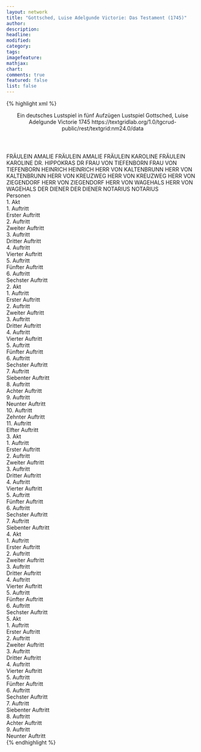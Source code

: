 ```yaml
---
layout: network
title: "Gottsched, Luise Adelgunde Victorie: Das Testament (1745)"
author:
description:
headline:
modified:
category:
tags:
imagefeature: 
mathjax: 
chart: 
comments: true
featured: false
list: false
---
```

{% highlight xml %}
<?xml-model href="https://raw.githubusercontent.com/DLiNa/project/master/rules/lina.rnc"?><?xml-model href="https://raw.githubusercontent.com/DLiNa/project/master/rules/lina.sch"?>
<play xmlns="http://lina.digital">
  <header>
    <title>Das Testament</title>
    <subtitle>Ein deutsches Lustspiel in fünf Aufzügen</subtitle>
    <genretitle>Lustspiel</genretitle>
    <author>Gottsched, Luise Adelgunde Victorie</author>
    <date type="print" when="1745">1745</date>
    <date type="premiere"/>
    <date type="written"/>
    <source>https://textgridlab.org/1.0/tgcrud-public/rest/textgrid:nm24.0/data</source>
  </header>
  <personae>
    <character>
      <name>FRÄULEIN AMALIE</name>
      <alias xml:id="fräulein_amalie">
        <name>FRÄULEIN AMALIE</name>
      </alias>
    </character>
    <character>
      <name>FRÄULEIN KAROLINE</name>
      <alias xml:id="fräulein_karoline">
        <name>FRÄULEIN KAROLINE</name>
      </alias>
    </character>
    <character>
      <name>DR. HIPPOKRAS</name>
      <alias xml:id="dr">
        <name>DR</name>
      </alias>
    </character>
    <character>
      <name>FRAU VON TIEFENBORN</name>
      <alias xml:id="frau_von_tiefenborn">
        <name>FRAU VON TIEFENBORN</name>
      </alias>
    </character>
    <character>
      <name>HEINRICH</name>
      <alias xml:id="heinrich">
        <name>HEINRICH</name>
      </alias>
    </character>
    <character>
      <name>HERR VON KALTENBRUNN</name>
      <alias xml:id="herr_von_kaltenbrunn">
        <name>HERR VON KALTENBRUNN</name>
      </alias>
    </character>
    <character>
      <name>HERR VON KREUZWEG</name>
      <alias xml:id="herr_von_kreuzweg">
        <name>HERR VON KREUZWEG</name>
      </alias>
    </character>
    <character>
      <name>HERR VON ZIEGENDORF</name>
      <alias xml:id="herr_von_ziegendorf">
        <name>HERR VON ZIEGENDORF</name>
      </alias>
    </character>
    <character>
      <name>HERR VON WAGEHALS</name>
      <alias xml:id="herr_von_wagehals">
        <name>HERR VON WAGEHALS</name>
      </alias>
    </character>
    <character>
      <name>DER DIENER</name>
      <alias xml:id="der_diener">
        <name>DER DIENER</name>
      </alias>
    </character>
    <character>
      <name>NOTARIUS</name>
      <alias xml:id="notarius">
        <name>NOTARIUS</name>
      </alias>
    </character>
  </personae>
  <text>
    <div>
      <head>Personen</head>
    </div>
    <div>
      <head>1. Akt</head>
      <div>
        <head>1. Auftritt</head>
        <div>
          <head>Erster Auftritt</head>
          <sp who="#fräulein_amalie">
            <amount n="33" unit="speech_acts"/>
            <amount n="687" unit="words"/>
            <amount n="20" unit="lines"/>
            <amount n="3677" unit="chars"/>
          </sp>
          <sp who="#fräulein_karoline">
            <amount n="32" unit="speech_acts"/>
            <amount n="835" unit="words"/>
            <amount n="13" unit="lines"/>
            <amount n="4652" unit="chars"/>
          </sp>
        </div>
      </div>
      <div>
        <head>2. Auftritt</head>
        <div>
          <head>Zweiter Auftritt</head>
          <sp who="#dr">
            <amount n="14" unit="speech_acts"/>
            <amount n="180" unit="words"/>
            <amount n="7" unit="lines"/>
            <amount n="1146" unit="chars"/>
          </sp>
          <sp who="#fräulein_amalie">
            <amount n="26" unit="speech_acts"/>
            <amount n="328" unit="words"/>
            <amount n="19" unit="lines"/>
            <amount n="1842" unit="chars"/>
          </sp>
          <sp who="#fräulein_karoline">
            <amount n="20" unit="speech_acts"/>
            <amount n="324" unit="words"/>
            <amount n="14" unit="lines"/>
            <amount n="1700" unit="chars"/>
          </sp>
        </div>
      </div>
      <div>
        <head>3. Auftritt</head>
        <div>
          <head>Dritter Auftritt</head>
          <sp who="#dr">
            <amount n="9" unit="speech_acts"/>
            <amount n="144" unit="words"/>
            <amount n="5" unit="lines"/>
            <amount n="871" unit="chars"/>
          </sp>
          <sp who="#frau_von_tiefenborn">
            <amount n="19" unit="speech_acts"/>
            <amount n="215" unit="words"/>
            <amount n="15" unit="lines"/>
            <amount n="1149" unit="chars"/>
          </sp>
          <sp who="#fräulein_amalie">
            <amount n="10" unit="speech_acts"/>
            <amount n="206" unit="words"/>
            <amount n="5" unit="lines"/>
            <amount n="1155" unit="chars"/>
          </sp>
          <sp who="#fräulein_karoline">
            <amount n="11" unit="speech_acts"/>
            <amount n="347" unit="words"/>
            <amount n="3" unit="lines"/>
            <amount n="1861" unit="chars"/>
          </sp>
        </div>
      </div>
      <div>
        <head>4. Auftritt</head>
        <div>
          <head>Vierter Auftritt</head>
          <sp who="#frau_von_tiefenborn">
            <amount n="6" unit="speech_acts"/>
            <amount n="102" unit="words"/>
            <amount n="4" unit="lines"/>
            <amount n="570" unit="chars"/>
          </sp>
          <sp who="#fräulein_amalie">
            <amount n="3" unit="speech_acts"/>
            <amount n="57" unit="words"/>
            <amount n="2" unit="lines"/>
            <amount n="292" unit="chars"/>
          </sp>
          <sp who="#dr">
            <amount n="3" unit="speech_acts"/>
            <amount n="44" unit="words"/>
            <amount n="2" unit="lines"/>
            <amount n="266" unit="chars"/>
          </sp>
        </div>
      </div>
      <div>
        <head>5. Auftritt</head>
        <div>
          <head>Fünfter Auftritt</head>
          <sp who="#frau_von_tiefenborn">
            <amount n="12" unit="speech_acts"/>
            <amount n="246" unit="words"/>
            <amount n="7" unit="lines"/>
            <amount n="1429" unit="chars"/>
          </sp>
          <sp who="#dr">
            <amount n="11" unit="speech_acts"/>
            <amount n="312" unit="words"/>
            <amount n="3" unit="lines"/>
            <amount n="1843" unit="chars"/>
          </sp>
        </div>
      </div>
      <div>
        <head>6. Auftritt</head>
        <div>
          <head>Sechster Auftritt</head>
          <sp who="#heinrich">
            <amount n="1" unit="speech_acts"/>
            <amount n="17" unit="words"/>
            <amount n="104" unit="chars"/>
          </sp>
          <sp who="#frau_von_tiefenborn">
            <amount n="1" unit="speech_acts"/>
            <amount n="22" unit="words"/>
            <amount n="130" unit="chars"/>
          </sp>
        </div>
      </div>
    </div>
    <div>
      <head>2. Akt</head>
      <div>
        <head>1. Auftritt</head>
        <div>
          <head>Erster Auftritt</head>
          <sp who="#herr_von_kaltenbrunn">
            <amount n="16" unit="speech_acts"/>
            <amount n="540" unit="words"/>
            <amount n="3" unit="lines"/>
            <amount n="3020" unit="chars"/>
          </sp>
          <sp who="#fräulein_amalie">
            <amount n="16" unit="speech_acts"/>
            <amount n="331" unit="words"/>
            <amount n="10" unit="lines"/>
            <amount n="1875" unit="chars"/>
          </sp>
        </div>
      </div>
      <div>
        <head>2. Auftritt</head>
        <div>
          <head>Zweiter Auftritt</head>
          <sp who="#fräulein_karoline">
            <amount n="8" unit="speech_acts"/>
            <amount n="240" unit="words"/>
            <amount n="4" unit="lines"/>
            <amount n="1282" unit="chars"/>
          </sp>
          <sp who="#herr_von_kaltenbrunn">
            <amount n="7" unit="speech_acts"/>
            <amount n="114" unit="words"/>
            <amount n="4" unit="lines"/>
            <amount n="628" unit="chars"/>
          </sp>
          <sp who="#fräulein_amalie">
            <amount n="5" unit="speech_acts"/>
            <amount n="90" unit="words"/>
            <amount n="3" unit="lines"/>
            <amount n="506" unit="chars"/>
          </sp>
        </div>
      </div>
      <div>
        <head>3. Auftritt</head>
        <div>
          <head>Dritter Auftritt</head>
          <sp who="#herr_von_kreuzweg">
            <amount n="6" unit="speech_acts"/>
            <amount n="97" unit="words"/>
            <amount n="4" unit="lines"/>
            <amount n="554" unit="chars"/>
          </sp>
          <sp who="#herr_von_kaltenbrunn">
            <amount n="5" unit="speech_acts"/>
            <amount n="82" unit="words"/>
            <amount n="2" unit="lines"/>
            <amount n="461" unit="chars"/>
          </sp>
          <sp who="#fräulein_amalie">
            <amount n="4" unit="speech_acts"/>
            <amount n="96" unit="words"/>
            <amount n="2" unit="lines"/>
            <amount n="564" unit="chars"/>
          </sp>
        </div>
      </div>
      <div>
        <head>4. Auftritt</head>
        <div>
          <head>Vierter Auftritt</head>
          <sp who="#fräulein_karoline">
            <amount n="9" unit="speech_acts"/>
            <amount n="274" unit="words"/>
            <amount n="2" unit="lines"/>
            <amount n="1476" unit="chars"/>
          </sp>
          <sp who="#herr_von_kreuzweg">
            <amount n="8" unit="speech_acts"/>
            <amount n="164" unit="words"/>
            <amount n="4" unit="lines"/>
            <amount n="967" unit="chars"/>
          </sp>
        </div>
      </div>
      <div>
        <head>5. Auftritt</head>
        <div>
          <head>Fünfter Auftritt</head>
          <sp who="#herr_von_kaltenbrunn">
            <amount n="5" unit="speech_acts"/>
            <amount n="113" unit="words"/>
            <amount n="1" unit="lines"/>
            <amount n="651" unit="chars"/>
          </sp>
          <sp who="#herr_von_kreuzweg">
            <amount n="2" unit="speech_acts"/>
            <amount n="18" unit="words"/>
            <amount n="2" unit="lines"/>
            <amount n="103" unit="chars"/>
          </sp>
          <sp who="#fräulein_karoline">
            <amount n="3" unit="speech_acts"/>
            <amount n="47" unit="words"/>
            <amount n="2" unit="lines"/>
            <amount n="263" unit="chars"/>
          </sp>
        </div>
      </div>
      <div>
        <head>6. Auftritt</head>
        <div>
          <head>Sechster Auftritt</head>
          <sp who="#frau_von_tiefenborn">
            <amount n="4" unit="speech_acts"/>
            <amount n="93" unit="words"/>
            <amount n="2" unit="lines"/>
            <amount n="498" unit="chars"/>
          </sp>
          <sp who="#herr_von_ziegendorf">
            <amount n="2" unit="speech_acts"/>
            <amount n="30" unit="words"/>
            <amount n="1" unit="lines"/>
            <amount n="167" unit="chars"/>
          </sp>
          <sp who="#fräulein_karoline">
            <amount n="2" unit="speech_acts"/>
            <amount n="104" unit="words"/>
            <amount n="551" unit="chars"/>
          </sp>
        </div>
      </div>
      <div>
        <head>7. Auftritt</head>
        <div>
          <head>Siebenter Auftritt</head>
          <sp who="#frau_von_tiefenborn">
            <amount n="31" unit="speech_acts"/>
            <amount n="480" unit="words"/>
            <amount n="19" unit="lines"/>
            <amount n="2646" unit="chars"/>
          </sp>
          <sp who="#herr_von_ziegendorf">
            <amount n="30" unit="speech_acts"/>
            <amount n="510" unit="words"/>
            <amount n="20" unit="lines"/>
            <amount n="2791" unit="chars"/>
          </sp>
        </div>
      </div>
      <div>
        <head>8. Auftritt</head>
        <div>
          <head>Achter Auftritt</head>
          <sp who="#heinrich">
            <amount n="2" unit="speech_acts"/>
            <amount n="8" unit="words"/>
            <amount n="2" unit="lines"/>
            <amount n="44" unit="chars"/>
          </sp>
          <sp who="#frau_von_tiefenborn">
            <amount n="1" unit="speech_acts"/>
            <amount n="8" unit="words"/>
            <amount n="1" unit="lines"/>
            <amount n="46" unit="chars"/>
          </sp>
        </div>
      </div>
      <div>
        <head>9. Auftritt</head>
        <div>
          <head>Neunter Auftritt</head>
          <sp who="#herr_von_ziegendorf">
            <amount n="2" unit="speech_acts"/>
            <amount n="39" unit="words"/>
            <amount n="1" unit="lines"/>
            <amount n="191" unit="chars"/>
          </sp>
          <sp who="#frau_von_tiefenborn">
            <amount n="1" unit="speech_acts"/>
            <amount n="32" unit="words"/>
            <amount n="197" unit="chars"/>
          </sp>
        </div>
      </div>
      <div>
        <head>10. Auftritt</head>
        <div>
          <head>Zehnter Auftritt</head>
          <sp who="#dr">
            <amount n="6" unit="speech_acts"/>
            <amount n="71" unit="words"/>
            <amount n="4" unit="lines"/>
            <amount n="453" unit="chars"/>
          </sp>
          <sp who="#frau_von_tiefenborn">
            <amount n="5" unit="speech_acts"/>
            <amount n="87" unit="words"/>
            <amount n="3" unit="lines"/>
            <amount n="495" unit="chars"/>
          </sp>
          <sp who="#herr_von_ziegendorf">
            <amount n="3" unit="speech_acts"/>
            <amount n="37" unit="words"/>
            <amount n="2" unit="lines"/>
            <amount n="210" unit="chars"/>
          </sp>
        </div>
      </div>
      <div>
        <head>11. Auftritt</head>
        <div>
          <head>Elfter Auftritt</head>
          <sp who="#heinrich">
            <amount n="1" unit="speech_acts"/>
            <amount n="8" unit="words"/>
            <amount n="1" unit="lines"/>
            <amount n="44" unit="chars"/>
          </sp>
          <sp who="#frau_von_tiefenborn">
            <amount n="1" unit="speech_acts"/>
            <amount n="10" unit="words"/>
            <amount n="1" unit="lines"/>
            <amount n="55" unit="chars"/>
          </sp>
        </div>
      </div>
    </div>
    <div>
      <head>3. Akt</head>
      <div>
        <head>1. Auftritt</head>
        <div>
          <head>Erster Auftritt</head>
          <sp who="#fräulein_amalie">
            <amount n="27" unit="speech_acts"/>
            <amount n="531" unit="words"/>
            <amount n="15" unit="lines"/>
            <amount n="2844" unit="chars"/>
          </sp>
          <sp who="#herr_von_kaltenbrunn">
            <amount n="21" unit="speech_acts"/>
            <amount n="662" unit="words"/>
            <amount n="5" unit="lines"/>
            <amount n="3649" unit="chars"/>
          </sp>
          <sp who="#dr">
            <amount n="13" unit="speech_acts"/>
            <amount n="128" unit="words"/>
            <amount n="12" unit="lines"/>
            <amount n="762" unit="chars"/>
          </sp>
        </div>
      </div>
      <div>
        <head>2. Auftritt</head>
        <div>
          <head>Zweiter Auftritt</head>
          <sp who="#fräulein_amalie">
            <amount n="13" unit="speech_acts"/>
            <amount n="167" unit="words"/>
            <amount n="10" unit="lines"/>
            <amount n="968" unit="chars"/>
          </sp>
          <sp who="#fräulein_karoline">
            <amount n="24" unit="speech_acts"/>
            <amount n="368" unit="words"/>
            <amount n="18" unit="lines"/>
            <amount n="1965" unit="chars"/>
          </sp>
          <sp who="#herr_von_kaltenbrunn">
            <amount n="13" unit="speech_acts"/>
            <amount n="226" unit="words"/>
            <amount n="9" unit="lines"/>
            <amount n="1251" unit="chars"/>
          </sp>
          <sp who="#dr">
            <amount n="7" unit="speech_acts"/>
            <amount n="123" unit="words"/>
            <amount n="3" unit="lines"/>
            <amount n="764" unit="chars"/>
          </sp>
        </div>
      </div>
      <div>
        <head>3. Auftritt</head>
        <div>
          <head>Dritter Auftritt</head>
          <sp who="#fräulein_amalie">
            <amount n="24" unit="speech_acts"/>
            <amount n="313" unit="words"/>
            <amount n="17" unit="lines"/>
            <amount n="1614" unit="chars"/>
          </sp>
          <sp who="#fräulein_karoline">
            <amount n="24" unit="speech_acts"/>
            <amount n="465" unit="words"/>
            <amount n="12" unit="lines"/>
            <amount n="2644" unit="chars"/>
          </sp>
        </div>
      </div>
      <div>
        <head>4. Auftritt</head>
        <div>
          <head>Vierter Auftritt</head>
          <sp who="#frau_von_tiefenborn">
            <amount n="16" unit="speech_acts"/>
            <amount n="402" unit="words"/>
            <amount n="6" unit="lines"/>
            <amount n="2271" unit="chars"/>
          </sp>
          <sp who="#fräulein_karoline">
            <amount n="10" unit="speech_acts"/>
            <amount n="205" unit="words"/>
            <amount n="5" unit="lines"/>
            <amount n="1155" unit="chars"/>
          </sp>
          <sp who="#fräulein_amalie">
            <amount n="10" unit="speech_acts"/>
            <amount n="110" unit="words"/>
            <amount n="8" unit="lines"/>
            <amount n="628" unit="chars"/>
          </sp>
        </div>
      </div>
      <div>
        <head>5. Auftritt</head>
        <div>
          <head>Fünfter Auftritt</head>
          <sp who="#fräulein_karoline">
            <amount n="19" unit="speech_acts"/>
            <amount n="436" unit="words"/>
            <amount n="8" unit="lines"/>
            <amount n="2375" unit="chars"/>
          </sp>
          <sp who="#frau_von_tiefenborn">
            <amount n="18" unit="speech_acts"/>
            <amount n="243" unit="words"/>
            <amount n="16" unit="lines"/>
            <amount n="1341" unit="chars"/>
          </sp>
        </div>
      </div>
      <div>
        <head>6. Auftritt</head>
        <div>
          <head>Sechster Auftritt</head>
          <sp who="#herr_von_ziegendorf">
            <amount n="1" unit="speech_acts"/>
            <amount n="13" unit="words"/>
            <amount n="1" unit="lines"/>
            <amount n="87" unit="chars"/>
          </sp>
          <sp who="#frau_von_tiefenborn">
            <amount n="1" unit="speech_acts"/>
            <amount n="44" unit="words"/>
            <amount n="259" unit="chars"/>
          </sp>
        </div>
      </div>
      <div>
        <head>7. Auftritt</head>
        <div>
          <head>Siebenter Auftritt</head>
          <sp who="#herr_von_ziegendorf">
            <amount n="4" unit="speech_acts"/>
            <amount n="87" unit="words"/>
            <amount n="1" unit="lines"/>
            <amount n="447" unit="chars"/>
          </sp>
          <sp who="#frau_von_tiefenborn">
            <amount n="4" unit="speech_acts"/>
            <amount n="123" unit="words"/>
            <amount n="1" unit="lines"/>
            <amount n="662" unit="chars"/>
          </sp>
        </div>
      </div>
    </div>
    <div>
      <head>4. Akt</head>
      <div>
        <head>1. Auftritt</head>
        <div>
          <head>Erster Auftritt</head>
          <sp who="#dr">
            <amount n="63" unit="speech_acts"/>
            <amount n="1345" unit="words"/>
            <amount n="27" unit="lines"/>
            <amount n="8087" unit="chars"/>
          </sp>
        </div>
      </div>
      <div>
        <head>2. Auftritt</head>
        <div>
          <head>Zweiter Auftritt</head>
          <sp who="#fräulein_amalie">
            <amount n="17" unit="speech_acts"/>
            <amount n="281" unit="words"/>
            <amount n="10" unit="lines"/>
            <amount n="1561" unit="chars"/>
          </sp>
          <sp who="#dr">
            <amount n="25" unit="speech_acts"/>
            <amount n="471" unit="words"/>
            <amount n="15" unit="lines"/>
            <amount n="2878" unit="chars"/>
          </sp>
          <sp who="#herr_von_kaltenbrunn">
            <amount n="23" unit="speech_acts"/>
            <amount n="514" unit="words"/>
            <amount n="8" unit="lines"/>
            <amount n="2914" unit="chars"/>
          </sp>
        </div>
      </div>
      <div>
        <head>3. Auftritt</head>
        <div>
          <head>Dritter Auftritt</head>
          <sp who="#dr">
            <amount n="4" unit="speech_acts"/>
            <amount n="42" unit="words"/>
            <amount n="4" unit="lines"/>
            <amount n="296" unit="chars"/>
          </sp>
          <sp who="#herr_von_kaltenbrunn">
            <amount n="2" unit="speech_acts"/>
            <amount n="35" unit="words"/>
            <amount n="203" unit="chars"/>
          </sp>
          <sp who="#fräulein_amalie">
            <amount n="2" unit="speech_acts"/>
            <amount n="36" unit="words"/>
            <amount n="1" unit="lines"/>
            <amount n="213" unit="chars"/>
          </sp>
        </div>
      </div>
      <div>
        <head>4. Auftritt</head>
        <div>
          <head>Vierter Auftritt</head>
          <sp who="#herr_von_kaltenbrunn">
            <amount n="19" unit="speech_acts"/>
            <amount n="436" unit="words"/>
            <amount n="11" unit="lines"/>
            <amount n="2378" unit="chars"/>
          </sp>
          <sp who="#fräulein_amalie">
            <amount n="19" unit="speech_acts"/>
            <amount n="244" unit="words"/>
            <amount n="14" unit="lines"/>
            <amount n="1386" unit="chars"/>
          </sp>
        </div>
      </div>
      <div>
        <head>5. Auftritt</head>
        <div>
          <head>Fünfter Auftritt</head>
          <sp who="#herr_von_wagehals">
            <amount n="25" unit="speech_acts"/>
            <amount n="793" unit="words"/>
            <amount n="9" unit="lines"/>
            <amount n="4317" unit="chars"/>
          </sp>
          <sp who="#fräulein_amalie">
            <amount n="25" unit="speech_acts"/>
            <amount n="336" unit="words"/>
            <amount n="18" unit="lines"/>
            <amount n="1875" unit="chars"/>
          </sp>
        </div>
      </div>
      <div>
        <head>6. Auftritt</head>
        <div>
          <head>Sechster Auftritt</head>
          <sp who="#frau_von_tiefenborn">
            <amount n="13" unit="speech_acts"/>
            <amount n="230" unit="words"/>
            <amount n="7" unit="lines"/>
            <amount n="1276" unit="chars"/>
          </sp>
          <sp who="#herr_von_wagehals">
            <amount n="12" unit="speech_acts"/>
            <amount n="243" unit="words"/>
            <amount n="5" unit="lines"/>
            <amount n="1328" unit="chars"/>
          </sp>
        </div>
      </div>
    </div>
    <div>
      <head>5. Akt</head>
      <div>
        <head>1. Auftritt</head>
        <div>
          <head>Erster Auftritt</head>
          <sp who="#herr_von_ziegendorf">
            <amount n="19" unit="speech_acts"/>
            <amount n="447" unit="words"/>
            <amount n="7" unit="lines"/>
            <amount n="2311" unit="chars"/>
          </sp>
          <sp who="#fräulein_amalie">
            <amount n="19" unit="speech_acts"/>
            <amount n="288" unit="words"/>
            <amount n="13" unit="lines"/>
            <amount n="1627" unit="chars"/>
          </sp>
        </div>
      </div>
      <div>
        <head>2. Auftritt</head>
        <div>
          <head>Zweiter Auftritt</head>
          <sp who="#herr_von_ziegendorf">
            <amount n="12" unit="speech_acts"/>
            <amount n="426" unit="words"/>
            <amount n="3" unit="lines"/>
            <amount n="2288" unit="chars"/>
          </sp>
          <sp who="#fräulein_amalie">
            <amount n="9" unit="speech_acts"/>
            <amount n="120" unit="words"/>
            <amount n="8" unit="lines"/>
            <amount n="722" unit="chars"/>
          </sp>
          <sp who="#herr_von_kreuzweg">
            <amount n="8" unit="speech_acts"/>
            <amount n="154" unit="words"/>
            <amount n="4" unit="lines"/>
            <amount n="838" unit="chars"/>
          </sp>
        </div>
      </div>
      <div>
        <head>3. Auftritt</head>
        <div>
          <head>Dritter Auftritt</head>
          <sp who="#der_diener">
            <amount n="2" unit="speech_acts"/>
            <amount n="57" unit="words"/>
            <amount n="303" unit="chars"/>
          </sp>
          <sp who="#herr_von_ziegendorf">
            <amount n="1" unit="speech_acts"/>
            <amount n="10" unit="words"/>
            <amount n="1" unit="lines"/>
            <amount n="53" unit="chars"/>
          </sp>
          <sp who="#fräulein_amalie">
            <amount n="1" unit="speech_acts"/>
            <amount n="10" unit="words"/>
            <amount n="1" unit="lines"/>
            <amount n="51" unit="chars"/>
          </sp>
        </div>
      </div>
      <div>
        <head>4. Auftritt</head>
        <div>
          <head>Vierter Auftritt</head>
          <sp who="#fräulein_amalie">
            <amount n="15" unit="speech_acts"/>
            <amount n="253" unit="words"/>
            <amount n="10" unit="lines"/>
            <amount n="1384" unit="chars"/>
          </sp>
          <sp who="#herr_von_kreuzweg">
            <amount n="14" unit="speech_acts"/>
            <amount n="185" unit="words"/>
            <amount n="11" unit="lines"/>
            <amount n="1018" unit="chars"/>
          </sp>
        </div>
      </div>
      <div>
        <head>5. Auftritt</head>
        <div>
          <head>Fünfter Auftritt</head>
          <sp who="#herr_von_kaltenbrunn">
            <amount n="11" unit="speech_acts"/>
            <amount n="205" unit="words"/>
            <amount n="6" unit="lines"/>
            <amount n="1117" unit="chars"/>
          </sp>
          <sp who="#herr_von_kreuzweg">
            <amount n="5" unit="speech_acts"/>
            <amount n="75" unit="words"/>
            <amount n="4" unit="lines"/>
            <amount n="390" unit="chars"/>
          </sp>
          <sp who="#fräulein_amalie">
            <amount n="10" unit="speech_acts"/>
            <amount n="101" unit="words"/>
            <amount n="7" unit="lines"/>
            <amount n="575" unit="chars"/>
          </sp>
        </div>
      </div>
      <div>
        <head>6. Auftritt</head>
        <div>
          <head>Sechster Auftritt</head>
          <sp who="#fräulein_karoline">
            <amount n="7" unit="speech_acts"/>
            <amount n="54" unit="words"/>
            <amount n="7" unit="lines"/>
            <amount n="275" unit="chars"/>
          </sp>
          <sp who="#fräulein_amalie">
            <amount n="2" unit="speech_acts"/>
            <amount n="36" unit="words"/>
            <amount n="1" unit="lines"/>
            <amount n="209" unit="chars"/>
          </sp>
          <sp who="#herr_von_kaltenbrunn">
            <amount n="7" unit="speech_acts"/>
            <amount n="66" unit="words"/>
            <amount n="7" unit="lines"/>
            <amount n="335" unit="chars"/>
          </sp>
          <sp who="#herr_von_kreuzweg">
            <amount n="1" unit="speech_acts"/>
            <amount n="8" unit="words"/>
            <amount n="1" unit="lines"/>
            <amount n="55" unit="chars"/>
          </sp>
        </div>
      </div>
      <div>
        <head>7. Auftritt</head>
        <div>
          <head>Siebenter Auftritt</head>
          <sp who="#dr">
            <amount n="3" unit="speech_acts"/>
            <amount n="41" unit="words"/>
            <amount n="2" unit="lines"/>
            <amount n="252" unit="chars"/>
          </sp>
          <sp who="#herr_von_kaltenbrunn">
            <amount n="3" unit="speech_acts"/>
            <amount n="26" unit="words"/>
            <amount n="3" unit="lines"/>
            <amount n="147" unit="chars"/>
          </sp>
          <sp who="#fräulein_amalie">
            <amount n="1" unit="speech_acts"/>
            <amount n="9" unit="words"/>
            <amount n="1" unit="lines"/>
            <amount n="49" unit="chars"/>
          </sp>
        </div>
      </div>
      <div>
        <head>8. Auftritt</head>
        <div>
          <head>Achter Auftritt</head>
          <sp who="#frau_von_tiefenborn">
            <amount n="21" unit="speech_acts"/>
            <amount n="356" unit="words"/>
            <amount n="16" unit="lines"/>
            <amount n="2033" unit="chars"/>
          </sp>
          <sp who="#notarius">
            <amount n="28" unit="speech_acts"/>
            <amount n="856" unit="words"/>
            <amount n="12" unit="lines"/>
            <amount n="5582" unit="chars"/>
          </sp>
          <sp who="#herr_von_ziegendorf">
            <amount n="2" unit="speech_acts"/>
            <amount n="11" unit="words"/>
            <amount n="2" unit="lines"/>
            <amount n="73" unit="chars"/>
          </sp>
          <sp who="#herr_von_wagehals">
            <amount n="5" unit="speech_acts"/>
            <amount n="56" unit="words"/>
            <amount n="4" unit="lines"/>
            <amount n="338" unit="chars"/>
          </sp>
          <sp who="#herr_von_kreuzweg">
            <amount n="2" unit="speech_acts"/>
            <amount n="18" unit="words"/>
            <amount n="2" unit="lines"/>
            <amount n="109" unit="chars"/>
          </sp>
          <sp who="#dr">
            <amount n="2" unit="speech_acts"/>
            <amount n="20" unit="words"/>
            <amount n="2" unit="lines"/>
            <amount n="141" unit="chars"/>
          </sp>
          <sp who="#fräulein_amalie">
            <amount n="2" unit="speech_acts"/>
            <amount n="10" unit="words"/>
            <amount n="2" unit="lines"/>
            <amount n="70" unit="chars"/>
          </sp>
          <sp who="#fräulein_karoline">
            <amount n="1" unit="speech_acts"/>
            <amount n="9" unit="words"/>
            <amount n="1" unit="lines"/>
            <amount n="63" unit="chars"/>
          </sp>
          <sp who="#herr_von_kaltenbrunn">
            <amount n="1" unit="speech_acts"/>
            <amount n="5" unit="words"/>
            <amount n="1" unit="lines"/>
            <amount n="42" unit="chars"/>
          </sp>
        </div>
      </div>
      <div>
        <head>9. Auftritt</head>
        <div>
          <head>Neunter Auftritt</head>
          <sp who="#frau_von_tiefenborn">
            <amount n="4" unit="speech_acts"/>
            <amount n="354" unit="words"/>
            <amount n="1" unit="lines"/>
            <amount n="2024" unit="chars"/>
          </sp>
          <sp who="#fräulein_amalie">
            <amount n="2" unit="speech_acts"/>
            <amount n="12" unit="words"/>
            <amount n="1" unit="lines"/>
            <amount n="72" unit="chars"/>
          </sp>
          <sp who="#herr_von_kaltenbrunn">
            <amount n="2" unit="speech_acts"/>
            <amount n="9" unit="words"/>
            <amount n="1" unit="lines"/>
            <amount n="58" unit="chars"/>
          </sp>
          <sp who="#herr_von_kreuzweg">
            <amount n="1" unit="speech_acts"/>
            <amount n="30" unit="words"/>
            <amount n="169" unit="chars"/>
          </sp>
          <sp who="#fräulein_karoline">
            <amount n="1" unit="speech_acts"/>
            <amount n="106" unit="words"/>
            <amount n="598" unit="chars"/>
          </sp>
        </div>
      </div>
    </div>
  </text>
</play>
{% endhighlight %}